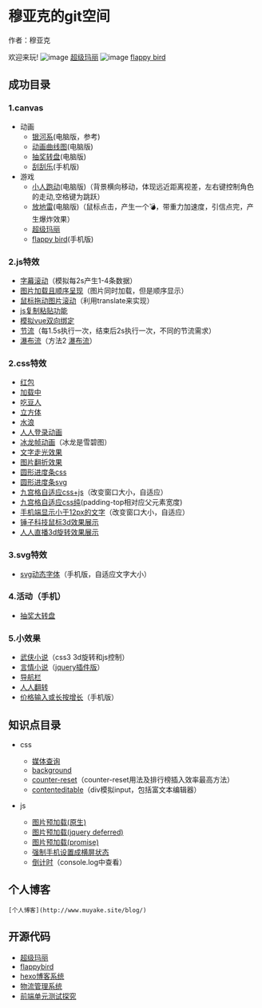 # 穆亚克的git空间
作者：穆亚克

欢迎来玩!
![image](https://muyake.github.io/mario/dist/favicon.ico) [超级玛丽](https://muyake.github.io/mario/dist/index.html)
![image](http://www.muyake.site/flappybird/dist/flappybird.ico) [flappy bird](http://www.muyake.site/flappybird/dist/index.html)
## 成功目录
### 1.canvas
+ 动画
    <!-- + [晚安宝宝](https://muyake.github.io/canvas/animation/baobao/index.html)(手机版) -->
    <!-- + [表白星球](https://muyake.github.io/canvas/animation/biaobai/1.html)(手机版) -->
    <!-- + [晚安星球](https://muyake.github.io/canvas/animation/nightstar/html/index.html)(手机版) -->
    + [银河系](https://muyake.github.io/canvas/animation/moonandsun/f.html)(电脑版，参考)
    + [动画曲线图](https://muyake.github.io/canvas/animation/quxiantu/example.html)(电脑版)
    + [抽奖转盘](https://muyake.github.io/canvas/animation/zhuanpan/lottery.html)(电脑版)
     + [刮刮乐](https://muyake.github.io/canvas/games/draw/shoushi.html)(手机版)
+ 游戏
    * [小人跑动](https://muyake.github.io/canvas/games/game1/game.html)(电脑版)（背景横向移动，体现远近距离视差，左右键控制角色的走动,空格键为跳跃）
    * [放地雷](https://muyake.github.io/canvas/games/html/game7.html)(电脑版)（鼠标点击，产生一个💣，带重力加速度，引信点完，产生爆炸效果）
    * [超级玛丽](https://muyake.github.io/mario/dist/index.html)
    * [flappy bird](http://www.muyake.site/flappybird/dist/index.html)(手机版)
### 2.js特效
+ [字幕滚动](https://muyake.github.io/js/example1/index.html)（模拟每2s产生1-4条数据）
+ [图片加载且顺序呈现](https://muyake.github.io/js/imgload/test-load.html)（图片同时加载，但是顺序显示）
+ [鼠标拖动图片滚动](https://muyake.github.io/js/scroll/test-load.html)（利用translate来实现）
+ [js复制粘贴功能](https://muyake.github.io/js/copy/index.html)
+ [模拟vue双向绑定](https://muyake.github.io/js/simple5/composition.html)
+ [节流](https://muyake.github.io/js/jieliu/test1.html)（每1.5s执行一次，结束后2s执行一次，不同的节流需求）
+ [瀑布流](https://muyake.github.io/web/pubuliu/a.html)（方法2 [瀑布流](https://muyake.github.io/web/pubuliu/b.html)）
### 2.css特效
+ [红包](https://muyake.github.io/widget/redbag/shake.html)
+ [加载中](https://muyake.github.io/widget/load.html)
+ [吃豆人](https://muyake.github.io/widget/chidouren.html)
+ [立方体](https://muyake.github.io/widget/curb/a.html)
+ [水浪](https://muyake.github.io/widget/wave.html)
+ [人人登录动画](https://muyake.github.io/css/demo01/a.html)
+ [冰龙帧动画](https://muyake.github.io/css/iceDragon/a.html)（冰龙是雪碧图）
+ [文字走光效果](https://muyake.github.io/css/iphonestart/index.html)
+ [图片翻折效果](https://muyake.github.io/css/fanzhuan/a.html)
+ [圆形进度条css](https://muyake.github.io/css/circle/css3.html)
+ [圆形进度条svg](https://muyake.github.io/css/circle/svg.html)
+ [九宫格自适应css+js](https://muyake.github.io/css/jiugongge/test1.html)（改变窗口大小，自适应）
+ [九宫格自适应css纯](https://muyake.github.io/css/jiugongge/test2.html)(padding-top相对应父元素宽度)
+ [手机端显示小于12px的文字](https://muyake.github.io/css/smallicon/test.html)（改变窗口大小，自适应）
+ [锤子科技鼠标3d效果展示](https://muyake.github.io/css/csssimple/html5.html)
+ [人人直播3d旋转效果展示](https://muyake.github.io/css/csssimple/html6.html)
### 3.svg特效
+ [svg动态字体](https://muyake.github.io/svg/font/2.html)（手机版，自适应文字大小）
### 4.活动（手机）
<!-- + [618银河聚会](https://muyake.github.io/pages/618/main.html)（[3d小盒子](https://muyake.github.io/pages/618/box.html)-  [获奖记录](https://muyake.github.io/pages/618/Record.html)） -->
<!-- + [冰龙特效](https://muyake.github.io/pages/IceDragon/IceDragon.html)（冰龙是gif动画） -->
+ [抽奖大转盘](https://muyake.github.io/pages/Luckdraw/index.html)
### 5.小效果
+ [武侠小说](https://muyake.github.io/widget/xuanzhuanwuxia2.html)（css3 3d旋转和js控制）
+ [言情小说](https://muyake.github.io/widget/环形轮播/2.html)（[jquery插件版](https://muyake.github.io/widget/环形轮播/jquey版/carousel_demo.html)）
+  [导航栏](https://muyake.github.io/widget/nav.html)
+ [人人翻转](https://muyake.github.io/widget/renrenfanzhuan/fanzhuan.html)
+ [价格输入或长按增长](https://muyake.github.io/js/Thanksgiving/index.html)（手机版）
## 知识点目录
+ css
    + [媒体查询](https://muyake.github.io/web/media/index.html)
    + [background](https://muyake.github.io/css/background/background.html)
    + [counter-reset](https://muyake.github.io/js/rank/index.html)（counter-reset用法及排行榜插入效率最高方法）
    + [contenteditable](https://muyake.github.io/css/contenteditable/contenteditable.html)（div模拟input，包括富文本编辑器）

+ js
    + [图片预加载(原生)](https://muyake.github.io/js/preload/native.html)
    + [图片预加载(jquery deferred)](https://muyake.github.io/js/preload/native.html)
    + [图片预加载(promise)](https://muyake.github.io/js/preload/es6/index.html)
    + [强制手机设置成横屏状态](https://muyake.github.io/pages/scrollscreen/test5.html)
    + [倒计时](https://muyake.github.io/js/countdown/test.html)（console.log中查看）
## 个人博客
    [个人博客](http://www.muyake.site/blog/) 
      
## 开源代码
-  [超级玛丽](https://github.com/muyake/mario)
-  [flappybird](https://github.com/muyake/flappybird)
- [hexo博客系统](https://github.com/muyake/blogSystem)
- [物流管理系统](https://github.com/muyake/mywebsite/tree/master/simple2/server/myblog)
-  [前端单元测试探究](https://github.com/muyake/testdemo)
